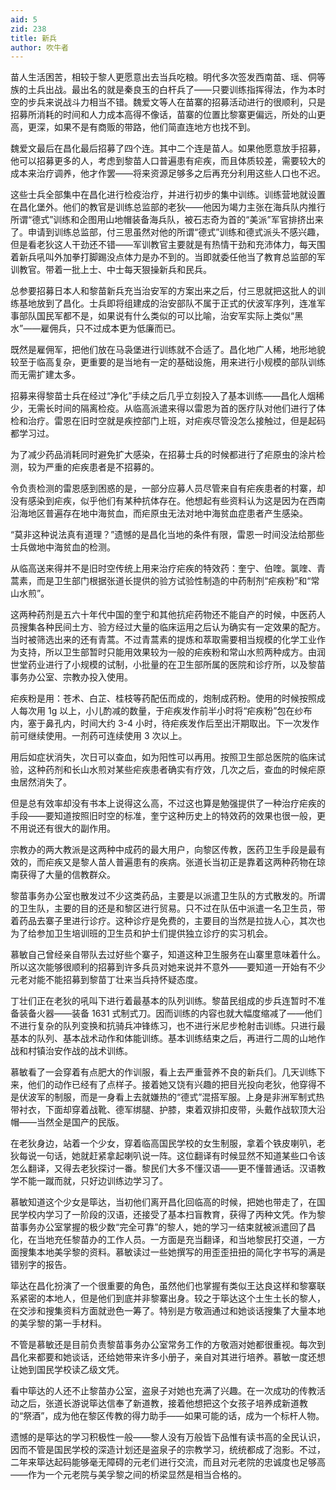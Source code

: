 ```yaml
---
aid: 5
zid: 238
title: 新兵
author: 吹牛者
---
```


苗人生活困苦，相较于黎人更愿意出去当兵吃粮。明代多次签发西南苗、瑶、侗等族的土兵出战。最出名的就是秦良玉的白杆兵了——只要训练指挥得法，作为本时空的步兵来说战斗力相当不错。魏爱文等人在苗寨的招募活动进行的很顺利，只是招募所消耗的时间和人力成本高得不像话，苗寨的位置比黎寨更偏远，所处的山更高，更深，如果不是有商贩的带路，他们简直连地方也找不到。

魏爱文最后在昌化最后招募了四个连。其中二个连是苗人。如果他愿意放手招募，他可以招募更多的人，考虑到黎苗人口普遍患有疟疾，而且体质较差，需要较大的成本来治疗调养，他才作罢——将来资源足够多之后再充分利用这些人口也不迟。

这些士兵全部集中在昌化进行检疫治疗，并进行初步的集中训练。训练营地就设置在昌化堡外。他们的教官是训练总监部的老狄——他因为竭力主张在海兵队内推行所谓“德式”训练和企图用山地帽装备海兵队，被石志奇为首的“美派”军官排挤出来了。申请到训练总监部，付三思虽然对他的所谓“德式”训练和德式派头不感兴趣，但是看老狄这人干劲还不错——军训教官主要就是有热情干劲和充沛体力，每天围着新兵吼叫外加拳打脚踢没点体力是办不到的。当即就委任他当了教育总监部的军训教官。带着一批上士、中士每天狠操新兵和民兵。

总参要招募日本人和黎苗新兵充当治安军的方案出来之后，付三思就把这批人的训练基地放到了昌化。士兵即将组建成的治安部队不属于正式的伏波军序列，连准军事部队国民军都不是，如果说有什么类似的可以比喻，治安军实际上类似“黑水”——雇佣兵，只不过成本更为低廉而已。

既然是雇佣军，把他们放在马袅堡进行训练就不合适了。昌化地广人稀，地形地貌较至于临高复杂，更重要的是当地有一定的基础设施，用来进行小规模的部队训练而无需扩建太多。

招募来得黎苗士兵在经过“净化”手续之后几乎立刻投入了基本训练——昌化人烟稀少，无需长时间的隔离检疫。从临高派遣来得以雷恩为首的医疗队对他们进行了体检和治疗。雷恩在旧时空就是疾控部门上班，对疟疾尽管没怎么接触过，但是起码都学习过。

为了减少药品消耗同时避免扩大感染，在招募士兵的时候都进行了疟原虫的涂片检测，较为严重的疟疾患者是不招募的。

令负责检测的雷恩感到困惑的是，一部分应募人员尽管来自有疟疾患者的村寨，却没有感染到疟疾，似乎他们有某种抗体存在。他想起有些资料认为这是因为在西南沿海地区普遍存在地中海贫血，而疟原虫无法对地中海贫血症患者产生感染。

“莫非这种说法真有道理？”遗憾的是昌化当地的条件有限，雷恩一时间没法给那些士兵做地中海贫血的检测。

从临高送来得并不是旧时空传统上用来治疗疟疾的特效药：奎宁、伯喹。氯喹、青蒿素，而是卫生部门根据张道长提供的验方试验性制造的中药制剂“疟疾粉”和“常山水煎”。

这两种药剂是五六十年代中国的奎宁和其他抗疟药物还不能自产的时候，中医药人员搜集各种民间土方、验方经过大量的临床运用之后认为确实有一定效果的配方。当时被筛选出来的还有青蒿。不过青蒿素的提炼和萃取需要相当规模的化学工业作为支持，所以卫生部暂时只能用效果较为一般的疟疾粉和常山水煎两种成方。由润世堂药业进行了小规模的试制，小批量的在卫生部所属的医院和诊疗所，以及黎苗事务办公室、宗教办投入使用。

疟疾粉是用：苍术、白芷、桂枝等药配伍而成的，炮制成药粉。使用的时候按照成人每次用 1g 以上，小儿酌减的数量，于疟疾发作前半小时将“疟疾粉”包在纱布内，塞于鼻孔内，时间大约 3-4 小时，待疟疾发作后至出汗期取出。下一次发作前可继续使用。一剂药可连续使用 3 次以上。

用后如症状消失，次日可以查血，如为阳性可以再用。按照卫生部总医院的临床试验，这种药剂和长山水煎对某些疟疾患者确实有疗效，几次之后，查血的时候疟原虫居然消失了。

但是总有效率却没有书本上说得这么高，不过这也算是勉强提供了一种治疗疟疾的手段——要知道按照旧时空的标准，奎宁这种历史上的特效药的效果也很一般，更不用说还有很大的副作用。

宗教办的两大教派是这两种中成药的最大用户，向黎区传教，医药卫生手段是最有效的，而疟疾又是黎人苗人普遍患有的疾病。张道长当初正是靠着这两种药物在琼南获得了大量的信教群众。

黎苗事务办公室也散发过不少这类药品，主要是以派遣卫生队的方式散发的。所谓的卫生队，主要的目的还是和黎区进行贸易。只不过在队伍中派遣一名卫生员，带着药品去寨子里进行诊疗。这种诊疗是免费的，主要目的当然是拉拢人心，其次也为了给参加卫生培训班的卫生员和护士们提供独立诊疗的实习机会。

慕敏自己曾经亲自带队去过好些个寨子，知道这种卫生服务在山寨里意味着什么。所以这次能够很顺利的招募到许多兵员对她来说并不意外——要知道一开始有不少元老对能不能招募到黎苗丁壮来当兵持怀疑态度。

丁壮们正在老狄的吼叫下进行着最基本的队列训练。黎苗民组成的步兵连暂时不准备装备火器——装备 1631 式制式刀。因而训练的内容也就大幅度缩减了——他们不进行复杂的队列变换和抗骑兵冲锋练习，也不进行米尼步枪射击训练。只进行最基本的队列、基本战术动作和体能训练。基本训练结束之后，再进行二周的山地作战和村镇治安作战的战术训练。

慕敏看了一会穿着有点肥大的作训服，看上去严重营养不良的新兵们。几天训练下来，他们的动作已经有了点样子。接着她又饶有兴趣的把目光投向老狄，他穿得不是伏波军的制服，而是一身看上去就嫌热的“德式”混搭军服。上身是非洲军制式热带衬衣，下面却穿着战靴、德军绑腿、护膝，束着双排扣皮带，头戴作战软顶大沿帽——当然全是国产的民版。

在老狄身边，站着一个少女，穿着临高国民学校的女生制服，拿着个铁皮喇叭，老狄每说一句话，她就赶紧拿起喇叭说一阵。这位翻译有时候显然不知道某些口令该怎么翻译，又得去老狄探讨一番。黎民们大多不懂汉语——更不懂普通话。汉语教学不能一蹴而就，只好边训练边学习了。

慕敏知道这个少女是筚达，当初他们离开昌化回临高的时候，把她也带走了，在国民学校内学习了一阶段的汉语，还接受了基本扫盲教育，获得了丙种文凭。作为黎苗事务办公室掌握的极少数“完全可靠”的黎人，她的学习一结束就被派遣回了昌化，在当地充任黎苗办的工作人员。一方面是充当翻译，和当地黎民打交道，一方面搜集本地美孚黎的资料。慕敏读过一些她撰写的用歪歪扭扭的简化字书写的满是错别字的报告。

筚达在昌化扮演了一个很重要的角色，虽然他们也掌握有类似王达良这样和黎寨联系紧密的本地人，但是他们到底并非黎寨出身。较之于筚达这个土生土长的黎人，在交涉和搜集资料方面就逊色一筹了。特别是方敬涵通过和她谈话搜集了大量本地的美孚黎的第一手材料。

不管是慕敏还是目前负责黎苗事务办公室常务工作的方敬涵对她都很重视。每次到昌化来都要和她谈话，还给她带来许多小册子，亲自对其进行培养。慕敏一度还想让她到国民学校读乙级文凭。

看中筚达的人还不止黎苗办公室，盗泉子对她也充满了兴趣。在一次成功的传教活动之后，张道长游说筚达信奉了新道教，接着他想把这个女孩子培养成新道教的“祭酒”，成为他在黎区传教的得力助手——如果可能的话，成为一个标杆人物。

遗憾的是筚达的学习积极性一般——黎人没有万般皆下品惟有读书高的全民认识，因而不管是国民学校的深造计划还是盗泉子的宗教学习，统统都成了泡影。不过，二年来筚达起码能够毫无障碍的元老们进行交流，而且对元老院的忠诚度也足够高——作为一个元老院与美孚黎之间的桥梁显然是相当合格的。

